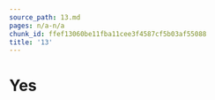 ```yaml
---
source_path: 13.md
pages: n/a-n/a
chunk_id: ffef13060be11fba11cee3f4587cf5b03af55088
title: '13'
---
```

# Yes
